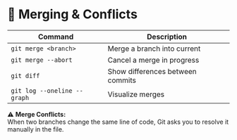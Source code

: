 # 🔀 Merging & Conflicts

| Command                     | Description                      |
| --------------------------- | -------------------------------- |
| `git merge <branch>`        | Merge a branch into current      |
| `git merge --abort`         | Cancel a merge in progress       |
| `git diff`                  | Show differences between commits |
| `git log --oneline --graph` | Visualize merges                 |

⚠️ **Merge Conflicts:**  
When two branches change the same line of code, Git asks you to resolve it manually in the file.
